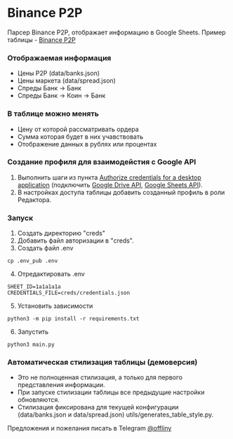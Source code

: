 # Binance P2P

Парсер Binance P2P, отображает информацию в Google Sheets.
Пример таблицы - [Binance P2P](https://docs.google.com/spreadsheets/d/1sB_bMqjbK5SyAGA3aSW3kooQ1-ZNoEK7ASLVZBrKZJw/edit?usp=sharing)
### Отображаемая информация
 - Цены P2P (data/banks.json)
 - Цены маркета (data/spread.json)
 - Спреды Банк -> Банк
 - Спреды Банк -> Коин -> Банк

### В таблице можно менять
 - Цену от которой рассматривать ордера
 - Сумма которая будет в них учавствовать
 - Отображение данных в рублях или процентах

### Создание профиля для взаимодейстия с Google API
1) Выполнить шаги из пункта [Authorize credentials for a desktop application](https://developers.google.com/sheets/api/quickstart/python)
(подключить [Google Drive API](https://console.cloud.google.com/marketplace/product/google/drive.googleapis.com?q=search&referrer=search&project=tests-367711), [Google Sheets API](https://console.cloud.google.com/marketplace/product/google/sheets.googleapis.com?q=search&referrer=search&project=tests-367711)). 
2) В настройках доступа таблицы добавить созданный профиль в роли Редактора.

### Запуск
1) Создать директорию "creds"
2) Добавить файл авторизации в "creds".
3) Создать файл .env
```
cp .env_pub .env
```
4) Отредактировать .env
```
SHEET_ID=1a1a1a1a
CREDENTIALS_FILE=creds/credentials.json
```
5) Установить зависимости
```
python3 -m pip install -r requirements.txt
```
6) Запустить
```
python3 main.py
```
### Автоматическая стилизация таблицы (демоверсия)
- Это не полноценная стилизация, а только для первого представления информации.
- При запуске стилизации таблицы все предыдущие настройки обновляются.
- Стилизация фиксирована для текущей конфигурации (data/banks.json и data/spread.json) utils/generates_table_style.py.

Предложения и пожелания писать в Telegram [@offliny](https://t.me/offliny)